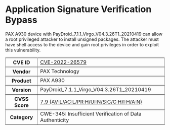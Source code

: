 # Application Signature Verification Bypass
PAX A930 device with PayDroid_7.1.1_Virgo_V04.3.26T1_20210419 can allow a root privileged attacker to install unsigned packages. The attacker must have shell access to the device and gain root privileges in order to exploit this vulnerability.

<table rules="all">
    <tr>
        <th>CVE ID</th>
        <td><a href="https://cve.mitre.org/cgi-bin/cvename.cgi?name=CVE-2022-26579">CVE-2022-26579</a></td>
    </tr>
    <tr>
        <th>Vendor</th>
        <td>PAX Technology</td>
    </tr>
    <tr>
        <th>Product</th>
        <td>PAX A930</td>
    </tr>
    <tr>
        <th>Version</th>
        <td>PayDroid_7.1.1_Virgo_V04.3.26T1_20210419</td>
    </tr>
    <tr>
        <th>CVSS Score</th>
        <td><a href="https://nvd.nist.gov/vuln-metrics/cvss/v3-calculator?calculator&version=3.1&vector=AV:L/AC:L/PR:H/UI:N/S:C/C:H/I:H/A:N">7.9 (AV:L/AC:L/PR:H/UI:N/S:C/C:H/I:H/A:N)</a></td>
    </tr>
    <tr>
        <th>Category</th>
        <td>CWE-345: Insufficient Verification of Data Authenticity</td>
    </tr>
</table>